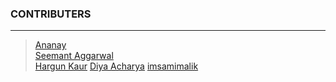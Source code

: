 ### CONTRIBUTERS

***

> [Ananay](https://github.com/fts18)\
[Seemant Aggarwal](https://github.com/seemantaggarwal)\
[Hargun Kaur](https://github.com/hkaur008)
[Diya Acharya](https://github.com/diyaacharya)
[imsamimalik](https://github.com/imsamimalik)
